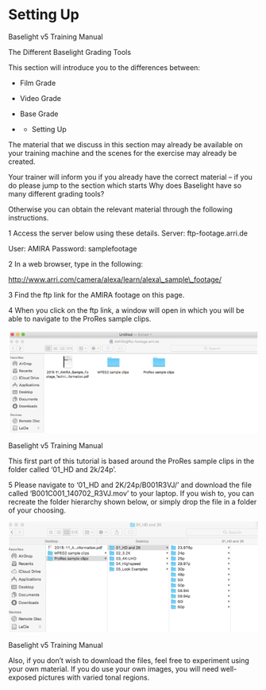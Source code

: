 # Setting Up



Baselight v5 Training Manual

The Different Baselight Grading Tools

This section will introduce you to the differences between:

* Film Grade
* Video Grade
* Base Grade

* * Setting Up

The material that we discuss in this section may already be available on your training machine and the scenes for the exercise may already be created.

Your trainer will inform you if you already have the correct material – if you do please jump to the section which starts Why does Baselight have so many different grading tools?

Otherwise you can obtain the relevant material through the following instructions.

1  Access the server below using these details. Server: ftp-footage.arri.de

User: AMIRA Password: samplefootage

2  In a web browser, type in the following:

http://www.arri.com/camera/alexa/learn/alexa\_sample\_footage/

3  Find the ftp link for the AMIRA footage on this page.

4  When you click on the ftp link, a window will open in which you will be able to navigate to the ProRes sample clips.

![](../.gitbook/assets/2021-10-06-01.54.34.png)



Baselight v5 Training Manual

This first part of this tutorial is based around the ProRes sample clips in the folder called ‘01\_HD and 2k/24p’.

5 Please navigate to ‘01\_HD and 2K/24p/B001R3VJ/’ and download the file called ‘B001C001\_140702\_R3VJ.mov’ to your laptop. If you wish to, you can recreate the folder hierarchy shown below, or simply drop the file in a folder of your choosing.

![](../.gitbook/assets/2021-10-06-01.55.07.png)



Baselight v5 Training Manual

Also, if you don’t wish to download the files, feel free to experiment using your own material. If you do use your own images, you will need well-exposed pictures with varied tonal regions.







